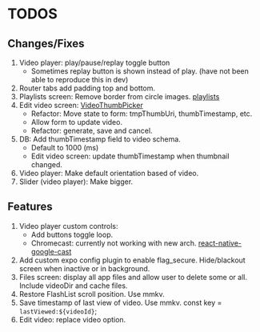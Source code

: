 # TODOS

## Changes/Fixes

1. Video player: play/pause/replay toggle button
   - Sometimes replay button is shown instead of play. (have not been able to reproduce this in dev)
2. Router tabs add padding top and bottom.
3. Playlists screen: Remove border from circle images. [playlists](<app/(tabs)/playlists.tsx#L83>)
4. Edit video screen: [VideoThumbPicker](components/video-thumb-picker.tsx)
   - Refactor: Move state to form: tmpThumbUri, thumbTimestamp, etc.
   - Allow form to update video.
   - Refactor: generate, save and cancel.
5. DB: Add thumbTimestamp field to video schema.
   - Default to 1000 (ms)
   - Edit video screen: update thumbTimestamp when thumbnail changed.
6. Video player: Make default orientation based of video.
7. Slider (video player): Make bigger.

## Features

1. Video player custom controls:
   - Add buttons toggle loop.
   - Chromecast: currently not working with new arch. [react-native-google-cast](https://react-native-google-cast.github.io/docs/components/CastButton)
2. Add custom expo config plugin to enable flag_secure. Hide/blackout screen when inactive or in background.
3. Files screen: display all app files and allow user to delete some or all. Include videoDir and cache files.
4. Restore FlashList scroll position. Use mmkv.
5. Save timestamp of last view of video. Use mmkv. const key = `lastViewed:${videoId}`;
6. Edit video: replace video option.